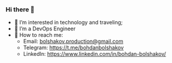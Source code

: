 ### Hi there 👋

- 👀 I’m interested in technology and traveling;
- 🌱 I’m a DevOps Engineer
- 💬 How to reach me:
  - Email: bolshakov.production@gmail.com
  - Telegram: https://t.me/bohdanbolshakov
  - LinkedIn: https://www.linkedin.com/in/bohdan-bolshakov/
